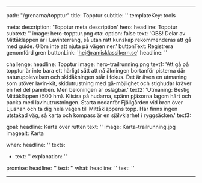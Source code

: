 ---

path: "/grenarna/topptur"
title: Topptur
subtitle: ''
templateKey: tools

meta: 
  description: 'Topptur meta description'
hero:
  headline: Topptur
  subtext: ''
  image: hero-topptur.png
  cta:
    option: false
    text: 'OBS! Delar av Mittåkläppen är i Lavinterräng, så utan rätt kunskap rekommenderas att gå med guide. Glöm inte att njuta på vägen ner.'
    buttonText: Registrera genomförd gren
    buttonLink: 'hej@ramisklassikern.se'
    headline: ''

challenge:
  headline: Topptur
  image: hero-trailrunning.png
  text1: 'Att gå på topptur är inte bara ett härligt sätt att nå åkningen bortanför pisterna där naturupplevelsen och skidåkningen står i fokus. Det är även en utmaning som utöver lavin-kit, skidutrustning med gå-möjlighet och stighudar kräver en hel del pannben. Men belöningen är oslagbar.' 
  text2: 'Utmaning: Bestig Mittåkläppen (500 hm). Klistra på hudarna, spänn pjäxorna lagom hårt och packa med lavinutrustningen. Starta nedanför Fjällgården vid bron över Ljusnan och ta dig hela vägen till Mittåkläppens topp. Här finns ingen utstakad väg, så karta och kompass är en självklarhet i ryggsäcken.'
  text3:

goal:
  headline: Karta över rutten
  text: '' 
  image: Karta-trailrunning.jpg
  imagealt: Karta

when:
  headline: ''
  texts:
  - text: ''
    explanation: ''

 
promise:
  headline: ''
  text: ''
what:
  headline: ''
  text: ''

---